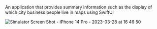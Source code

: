 An application that provides summary information such as the display of which city business people live in maps using SwiftUI

![Simulator Screen Shot - iPhone 14 Pro - 2023-03-28 at 16 46 50](https://user-images.githubusercontent.com/96181594/228259403-3b543541-2904-413f-8984-ab71a6c6f714.png)
